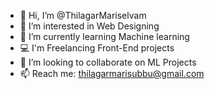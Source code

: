 - 👋 Hi, I’m @ThilagarMariselvam
- 👀 I’m interested in Web Designing
- 🌱 I’m currently learning Machine learning
- 💻 I'm Freelancing Front-End projects 
- 💞️ I’m looking to collaborate on ML Projects
- 📫 Reach me: thilagarmarisubbu@gmail.com
